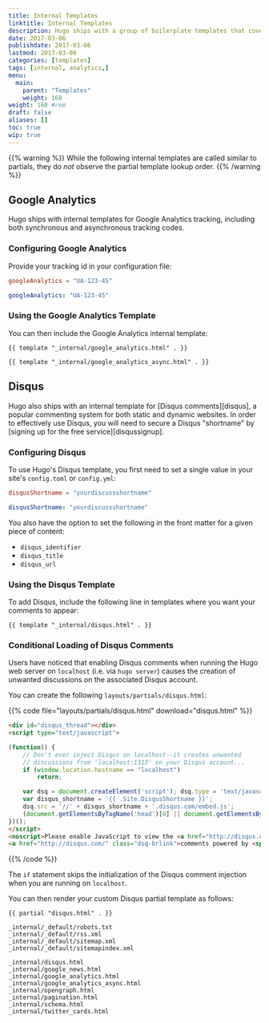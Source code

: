 ```yaml
---
title: Internal Templates
linktitle: Internal Templates
description: Hugo ships with a group of boilerplate templates that cover the most common use cases for static websites.
date: 2017-03-06
publishdate: 2017-03-06
lastmod: 2017-03-06
categories: [templates]
tags: [internal, analytics,]
menu:
  main:
    parent: "Templates"
    weight: 168
weight: 168	#rem
draft: false
aliases: []
toc: true
wip: true
---
```

<!-- reference: https://discuss.gohugo.io/t/lookup-order-for-partials/5705/6
code: https://github.com/spf13/hugo/blob/e445c35d6a0c7f5fc2f90f31226cd1d46e048bbc/tpl/template_embedded.go#L147 -->

{{% warning %}}
While the following internal templates are called similar to partials, they do *not* observe the partial template lookup order.
{{% /warning %}}

## Google Analytics

Hugo ships with internal templates for Google Analytics tracking, including both synchronous and asynchronous tracking codes.

### Configuring Google Analytics

Provide your tracking id in your configuration file:

```toml
googleAnalytics = "UA-123-45"
```

```yml
googleAnalytics: "UA-123-45"
```

### Using the Google Analytics Template

You can then include the Google Analytics internal template:

```golang
{{ template "_internal/google_analytics.html" . }}
```


```golang
{{ template "_internal/google_analytics_async.html" . }}
```

## Disqus

Hugo also ships with an internal template for [Disqus comments][disqus], a popular commenting system for both static and dynamic websites. In order to effectively use Disqus, you will need to secure a Disqus "shortname" by [signing up for the free service][disqussignup].

### Configuring Disqus

To use Hugo's Disqus template, you first need to set a single value in your site's `config.toml` or `config.yml`:

```toml
disqusShortname = "yourdiscussshortname"
```

```yaml
disqusShortname: "yourdiscussshortname"
```

You also have the option to set the following in the front matter for a given piece of content:

* `disqus_identifier`
* `disqus_title`
* `disqus_url`

### Using the Disqus Template

To add Disqus, include the following line in templates where you want your comments to appear:

```golang
{{ template "_internal/disqus.html" . }}
```

### Conditional Loading of Disqus Comments

Users have noticed that enabling Disqus comments when running the Hugo web server on `localhost` (i.e. via `hugo server`) causes the creation of unwanted discussions on the associated Disqus account.

You can create the following `layouts/partials/disqus.html`:

{{% code file="layouts/partials/disqus.html" download="disqus.html" %}}
```html
<div id="disqus_thread"></div>
<script type="text/javascript">

(function() {
    // Don't ever inject Disqus on localhost--it creates unwanted
    // discussions from 'localhost:1313' on your Disqus account...
    if (window.location.hostname == "localhost")
        return;

    var dsq = document.createElement('script'); dsq.type = 'text/javascript'; dsq.async = true;
    var disqus_shortname = '{{ .Site.DisqusShortname }}';
    dsq.src = '//' + disqus_shortname + '.disqus.com/embed.js';
    (document.getElementsByTagName('head')[0] || document.getElementsByTagName('body')[0]).appendChild(dsq);
})();
</script>
<noscript>Please enable JavaScript to view the <a href="http://disqus.com/?ref_noscript">comments powered by Disqus.</a></noscript>
<a href="http://disqus.com/" class="dsq-brlink">comments powered by <span class="logo-disqus">Disqus</span></a>
```
{{% /code %}}

The `if` statement skips the initialization of the Disqus comment injection when you are running on `localhost`.

You can then render your custom Disqus partial template as follows:

```golang
{{ partial "disqus.html" . }}
```

```
_internal/_default/robots.txt
_internal/_default/rss.xml
_internal/_default/sitemap.xml
_internal/_default/sitemapindex.xml

_internal/disqus.html
_internal/google_news.html
_internal/google_analytics.html
_internal/google_analytics_async.html
_internal/opengraph.html
_internal/pagination.html
_internal/schema.html
_internal/twitter_cards.html
```
